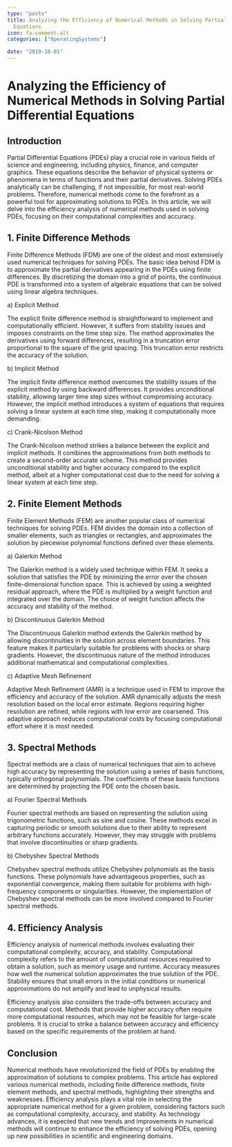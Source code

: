 ```yaml
---
type: "posts"
title: Analyzing the Efficiency of Numerical Methods in Solving Partial Differential
  Equations
icon: fa-comment-alt
categories: ["OperatingSystems"]

date: "2019-10-01"
---
```




# Analyzing the Efficiency of Numerical Methods in Solving Partial Differential Equations

## Introduction

Partial Differential Equations (PDEs) play a crucial role in various fields of science and engineering, including physics, finance, and computer graphics. These equations describe the behavior of physical systems or phenomena in terms of functions and their partial derivatives. Solving PDEs analytically can be challenging, if not impossible, for most real-world problems. Therefore, numerical methods come to the forefront as a powerful tool for approximating solutions to PDEs. In this article, we will delve into the efficiency analysis of numerical methods used in solving PDEs, focusing on their computational complexities and accuracy.

## 1. Finite Difference Methods

Finite Difference Methods (FDM) are one of the oldest and most extensively used numerical techniques for solving PDEs. The basic idea behind FDM is to approximate the partial derivatives appearing in the PDEs using finite differences. By discretizing the domain into a grid of points, the continuous PDE is transformed into a system of algebraic equations that can be solved using linear algebra techniques.

a) Explicit Method

The explicit finite difference method is straightforward to implement and computationally efficient. However, it suffers from stability issues and imposes constraints on the time step size. The method approximates the derivatives using forward differences, resulting in a truncation error proportional to the square of the grid spacing. This truncation error restricts the accuracy of the solution.

b) Implicit Method

The implicit finite difference method overcomes the stability issues of the explicit method by using backward differences. It provides unconditional stability, allowing larger time step sizes without compromising accuracy. However, the implicit method introduces a system of equations that requires solving a linear system at each time step, making it computationally more demanding.

c) Crank-Nicolson Method

The Crank-Nicolson method strikes a balance between the explicit and implicit methods. It combines the approximations from both methods to create a second-order accurate scheme. This method provides unconditional stability and higher accuracy compared to the explicit method, albeit at a higher computational cost due to the need for solving a linear system at each time step.

## 2. Finite Element Methods

Finite Element Methods (FEM) are another popular class of numerical techniques for solving PDEs. FEM divides the domain into a collection of smaller elements, such as triangles or rectangles, and approximates the solution by piecewise polynomial functions defined over these elements.

a) Galerkin Method

The Galerkin method is a widely used technique within FEM. It seeks a solution that satisfies the PDE by minimizing the error over the chosen finite-dimensional function space. This is achieved by using a weighted residual approach, where the PDE is multiplied by a weight function and integrated over the domain. The choice of weight function affects the accuracy and stability of the method.

b) Discontinuous Galerkin Method

The Discontinuous Galerkin method extends the Galerkin method by allowing discontinuities in the solution across element boundaries. This feature makes it particularly suitable for problems with shocks or sharp gradients. However, the discontinuous nature of the method introduces additional mathematical and computational complexities.

c) Adaptive Mesh Refinement

Adaptive Mesh Refinement (AMR) is a technique used in FEM to improve the efficiency and accuracy of the solution. AMR dynamically adjusts the mesh resolution based on the local error estimate. Regions requiring higher resolution are refined, while regions with low error are coarsened. This adaptive approach reduces computational costs by focusing computational effort where it is most needed.

## 3. Spectral Methods

Spectral methods are a class of numerical techniques that aim to achieve high accuracy by representing the solution using a series of basis functions, typically orthogonal polynomials. The coefficients of these basis functions are determined by projecting the PDE onto the chosen basis.

a) Fourier Spectral Methods

Fourier spectral methods are based on representing the solution using trigonometric functions, such as sine and cosine. These methods excel in capturing periodic or smooth solutions due to their ability to represent arbitrary functions accurately. However, they may struggle with problems that involve discontinuities or sharp gradients.

b) Chebyshev Spectral Methods

Chebyshev spectral methods utilize Chebyshev polynomials as the basis functions. These polynomials have advantageous properties, such as exponential convergence, making them suitable for problems with high-frequency components or singularities. However, the implementation of Chebyshev spectral methods can be more involved compared to Fourier spectral methods.

## 4. Efficiency Analysis

Efficiency analysis of numerical methods involves evaluating their computational complexity, accuracy, and stability. Computational complexity refers to the amount of computational resources required to obtain a solution, such as memory usage and runtime. Accuracy measures how well the numerical solution approximates the true solution of the PDE. Stability ensures that small errors in the initial conditions or numerical approximations do not amplify and lead to unphysical results.

Efficiency analysis also considers the trade-offs between accuracy and computational cost. Methods that provide higher accuracy often require more computational resources, which may not be feasible for large-scale problems. It is crucial to strike a balance between accuracy and efficiency based on the specific requirements of the problem at hand.

## Conclusion

Numerical methods have revolutionized the field of PDEs by enabling the approximation of solutions to complex problems. This article has explored various numerical methods, including finite difference methods, finite element methods, and spectral methods, highlighting their strengths and weaknesses. Efficiency analysis plays a vital role in selecting the appropriate numerical method for a given problem, considering factors such as computational complexity, accuracy, and stability. As technology advances, it is expected that new trends and improvements in numerical methods will continue to enhance the efficiency of solving PDEs, opening up new possibilities in scientific and engineering domains.